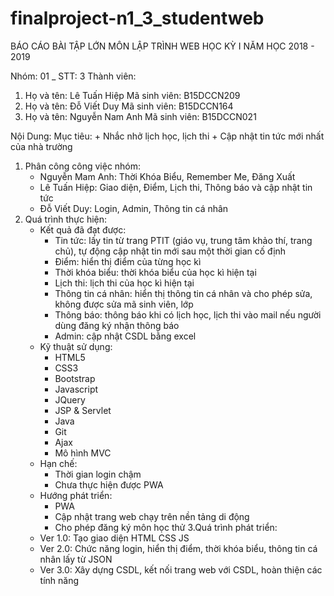 # finalproject-n1_3_studentweb
BÁO CÁO BÀI TẬP LỚN MÔN LẬP TRÌNH WEB
HỌC KỲ I NĂM HỌC 2018 - 2019

Nhóm: 01 _ STT: 3
Thành viên:
1. Họ và tên: Lê Tuấn Hiệp 	Mã sinh viên: B15DCCN209
2. Họ và tên: Đỗ Viết Duy 	Mã sinh viên: B15DCCN164
3. Họ và tên: Nguyễn Nam Anh 	Mã sinh viên: B15DCCN021

Nội Dung:
Mục tiêu:
	+ Nhắc nhở lịch học, lịch thi
	+ Cập nhật tin tức mới nhất của nhà trường 

1. Phân công công việc nhóm:
	+ Nguyễn Mam Anh: Thời Khóa Biểu, Remember Me, Đăng Xuất
	+ Lê Tuấn Hiệp: Giao diện, Điểm, Lịch thi, Thông báo và cập nhật tin tức
	+ Đỗ Viết Duy: Login, Admin, Thông tin cá nhân
2. Quá trình thực hiện:
	+ Kết quả đã đạt được:
		- Tin tức: lấy tin từ trang PTIT (giáo vụ, trung tâm khảo thí, trang chủ), tự động cập nhật tin mới sau một thời gian cố định
		- Điểm: hiển thị điểm của từng học kì
		- Thời khóa biểu: thời khóa biểu của học kì hiện tại
		- Lịch thi: lịch thi của học kì hiện tại
		- Thông tin cá nhân: hiển thị thông tin cá nhân và cho phép sửa, không được sửa mã sinh viên, lớp
		- Thông báo: thông báo khi có lịch học, lịch thi vào mail nếu người dùng đăng ký nhận thông báo
		- Admin: cập nhật CSDL bằng excel
	+ Kỹ thuật sử dụng:
		- HTML5
		- CSS3
		- Bootstrap
		- Javascript
		- JQuery
		- JSP & Servlet
		- Java
		- Git
		- Ajax
		- Mô hình MVC
	+ Hạn chế:
		- Thời gian login chậm
		- Chưa thực hiện được PWA
	+ Hướng phát triển:
		- PWA
		- Cập nhật trang web chạy trên nền tảng di động
		- Cho phép đăng ký môn học thử
3.Quá trình phát triển:
	+ Ver 1.0: Tạo giao diện HTML CSS JS
	+ Ver 2.0: Chức năng login, hiển thị điểm, thời khóa biểu, thông tin cá nhân lấy từ JSON
	+ Ver 3.0: Xây dựng CSDL, kết nối trang web với CSDL, hoàn thiện các tính năng
